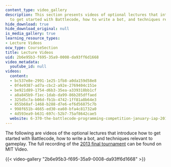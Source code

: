 ```yaml
---
content_type: video_gallery
description: This section presents videos of optional lectures that introduce how
  to get started with Battlecode, how to write a bot, and techniques relevant to gameplay.
hide_download: true
hide_download_original: null
is_media_gallery: true
learning_resource_types:
- Lecture Videos
ocw_type: CourseSection
title: Lecture Videos
uid: 2b6e95b3-f695-35a9-0008-da93ff6d1668
video_metadata:
  youtube_id: null
videos:
  content:
  - bc537e8e-2991-1e25-1fb8-a0da159d58e8
  - 0f4e9387-ad7a-cbc2-a92e-2769404c151e
  - be921d89-1754-d6b3-35ea-a339318bb1cf
  - a8a845b9-f1ec-1dab-da99-86b285dffaed
  - 325d5c7a-b06d-fb1b-4742-1ff81a8b64e3
  - 855b68af-1468-b288-d7e6-ef6d56875c7b
  - 998f651b-4665-ed30-ea60-bfa4c81732a0
  - 4d593ea9-b631-697c-52b7-75af8642cae5
  website: 6-370-the-battlecode-programming-competition-january-iap-2013
---
```


The following are videos of the optional lectures that introduce how to get started with Battlecode, how to write a bot, and techniques relevant to gameplay. The full recording of the [2013 final tournament](http://video.mit.edu/watch/battlecode-2013-finals-13672/) can be found on MIT Video.

{{< video-gallery "2b6e95b3-f695-35a9-0008-da93ff6d1668" >}}


